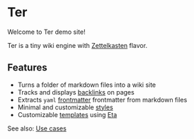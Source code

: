 # Ter

Welcome to Ter demo site!

Ter is a tiny wiki engine with [Zettelkasten](zettelkasten.md) flavor.

## Features

- Turns a folder of markdown files into a wiki site
- Tracks and displays [backlinks](backlinks.md) on pages
- Extracts `yaml` [frontmatter](frontmatter.md) frontmatter from markdown files
- Minimal and customizable [styles](customize/styles.md)
- Customizable [templates](customize/templates.md) using
  [Eta](https://eta.js.org/)

See also: [Use cases](use-cases.md)
